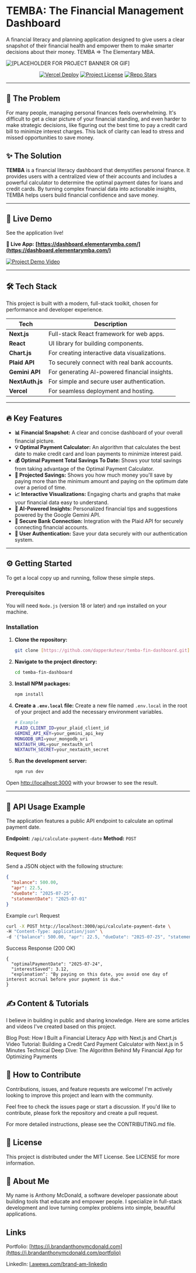 # TEMBA: The Financial Management Dashboard

A financial literacy and planning application designed to give users a clear snapshot of their financial health and empower them to make smarter decisions about their money.
TEMBA => The Elementary MBA.

![[PLACEHOLDER FOR PROJECT BANNER OR GIF]](https://via.placeholder.com/1280x400.png?text=Your+App+In+Action)

<div align="center">

[![Vercel Deploy](https://img.shields.io/badge/Vercel-Deploy-black?style=for-the-badge&logo=vercel)](https://[YOUR-VERCEL-DEPLOYMENT-LINK].vercel.app)
[![Project License](https://img.shields.io/badge/License-MIT-blue?style=for-the-badge)](./LICENSE)
[![Repo Stars](https://img.shields.io/github/stars/dapperAuteur/temba-fin-dashboard?style=for-the-badge)](https://github.com/dapperAuteur/temba-fin-dashboard/stargazers)

</div>

---

## 🎯 The Problem

For many people, managing personal finances feels overwhelming. It's difficult to get a clear picture of your financial standing, and even harder to make strategic decisions, like figuring out the best time to pay a credit card bill to minimize interest charges. This lack of clarity can lead to stress and missed opportunities to save money.

## ✨ The Solution

**TEMBA** is a financial literacy dashboard that demystifies personal finance. It provides users with a centralized view of their accounts and includes a powerful calculator to determine the optimal payment dates for loans and credit cards. By turning complex financial data into actionable insights, TEMBA helps users build financial confidence and save money.

---

## 🚀 Live Demo

See the application live!

**🔗 Live App:** **[https://dashboard.elementarymba.com/](https://dashboard.elementarymba.com/)**

[![Project Demo Video](https://img.shields.io/badge/Watch-Demo_Video-red?style=for-the-badge&logo=youtube)]([LINK-TO-YOUR-YOUTUBE-DEMO-VIDEO])

---

## 🛠️ Tech Stack

This project is built with a modern, full-stack toolkit, chosen for performance and developer experience.

| Tech          | Description                               |
|---------------|-------------------------------------------|
| **Next.js** | Full-stack React framework for web apps.  |
| **React** | UI library for building components.       |
| **Chart.js** | For creating interactive data visualizations. |
| **Plaid API** | To securely connect with real bank accounts. |
| **Gemini API**| For generating AI-powered financial insights. |
| **NextAuth.js**| For simple and secure user authentication. |
| **Vercel** | For seamless deployment and hosting.      |

---

## 🔥 Key Features

- **📊 Financial Snapshot:** A clear and concise dashboard of your overall financial picture.
- **💡 Optimal Payment Calculator:** An algorithm that calculates the best date to make credit card and loan payments to minimize interest paid.
- **💰 Optimal Payment Total Savings To Date:** Shows your total savings from taking advantage of the Optimal Payment Calculator.
- **💸 Projected Savings:** Shows you how much money you'll save by paying more than the minimum amount and paying on the optimum date over a period of time.
- **📈 Interactive Visualizations:** Engaging charts and graphs that make your financial data easy to understand.
- **🤖 AI-Powered Insights:** Personalized financial tips and suggestions powered by the Google Gemini API.
- **🔐 Secure Bank Connection:** Integration with the Plaid API for securely connecting financial accounts.
- **👤 User Authentication:** Save your data securely with our authentication system.

---

## ⚙️ Getting Started

To get a local copy up and running, follow these simple steps.

### **Prerequisites**

You will need `Node.js` (version 18 or later) and `npm` installed on your machine.

### **Installation**

1.  **Clone the repository:**
    ```bash
    git clone [https://github.com/dapperAuteur/temba-fin-dashboard.git](https://github.com/dapperAuteur/temba-fin-dashboard.git)
    ```
2.  **Navigate to the project directory:**
    ```bash
    cd temba-fin-dashboard
    ```
3.  **Install NPM packages:**
    ```bash
    npm install
    ```
4.  **Create a `.env.local` file:**
    Create a new file named `.env.local` in the root of your project and add the necessary environment variables.
    ```bash
    # Example
    PLAID_CLIENT_ID=your_plaid_client_id
    GEMINI_API_KEY=your_gemini_api_key
    MONGODB_URI=your_mongodb_uri
    NEXTAUTH_URL=your_nextauth_url
    NEXTAUTH_SECRET=your_nextauth_secret
    ```
5.  **Run the development server:**
    ```bash
    npm run dev
    ```

Open [http://localhost:3000](http://localhost:3000) with your browser to see the result.

---

## 📖 API Usage Example

The application features a public API endpoint to calculate an optimal payment date.

**Endpoint:** `/api/calculate-payment-date`
**Method:** `POST`

### **Request Body**

Send a JSON object with the following structure:

```json
{
  "balance": 500.00,
  "apr": 22.5,
  "dueDate": "2025-07-25",
  "statementDate": "2025-07-01"
}
```
Example `curl` Request

```bash
curl -X POST http://localhost:3000/api/calculate-payment-date \
-H "Content-Type: application/json" \
-d '{"balance": 500.00, "apr": 22.5, "dueDate": "2025-07-25", "statementDate": "2025-07-01"}'
```
Success Response (200 OK)
```
{
  "optimalPaymentDate": "2025-07-24",
  "interestSaved": 3.12,
  "explanation": "By paying on this date, you avoid one day of interest accrual before your payment is due."
}
```
## ✍️ Content & Tutorials
I believe in building in public and sharing knowledge. Here are some articles and videos I've created based on this project.

Blog Post: How I Built a Financial Literacy App with Next.js and Chart.js
Video Tutorial: Building a Credit Card Payment Calculator with Next.js in 5 Minutes
Technical Deep Dive: The Algorithm Behind My Financial App for Optimizing Payments

## 🤝 How to Contribute
Contributions, issues, and feature requests are welcome! I'm actively looking to improve this project and learn with the community.

Feel free to check the issues page or start a discussion. If you'd like to contribute, please fork the repository and create a pull request.

For more detailed instructions, please see the CONTRIBUTING.md file.

## 📄 License
This project is distributed under the MIT License. See LICENSE for more information.

## 👤 About Me
My name is Anthony McDonald, a software developer passionate about building tools that educate and empower people. I specialize in full-stack development and love turning complex problems into simple, beautiful applications.

## Links
Portfolio: [https://i.brandanthonymcdonald.com](https://i.brandanthonymcdonald.com/portfolio)

LinkedIn: [l.awews.com/brand-am-linkedin](https://l.awews.com/brand-am-linkedin)
